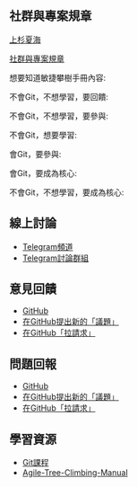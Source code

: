 ## 社群與專案規章
[上杉夏海](https://github.com/Uesugi-Summer-Sea)

[社群與專案規章](https://github.com/Uesugi-Summer-Sea/Community-and-Project-Regulation.git)

想要知道敏捷攀樹手冊內容:

不會Git，不想學習，要回饋:  

不會Git，不想學習，要參與:  

不會Git，想要學習:  

會Git，要參與:  

會Git，要成為核心:  

不會Git，不想學習，要成為核心:  

## 線上討論
- [Telegram頻道](https://t.me/AgileTreeClimbingTeam)
- [Telegram討論群組](https://t.me/joinchat/HX01ZldEKiAjwTv86M3jkw)

## 意見回饋
- [GitHub](https://github.com/Uesugi-Summer-Sea/Agile-Tree-Climbing-Manual)
- [在GitHub提出新的「議題」](https://github.com/Uesugi-Summer-Sea/Agile-Tree-Climbing-Manual/issues)
- [在GitHub「拉請求」](https://github.com/Uesugi-Summer-Sea/Agile-Tree-Climbing-Manual/pulls)

## 問題回報
- [GitHub](https://github.com/Uesugi-Summer-Sea/Agile-Tree-Climbing-Manual)
- [在GitHub提出新的「議題」](https://github.com/Uesugi-Summer-Sea/Agile-Tree-Climbing-Manual/issues)
- [在GitHub「拉請求」](https://github.com/Uesugi-Summer-Sea/Agile-Tree-Climbing-Manual/pulls)

## 學習資源
- [Git課程](https://github.com/timmy61109/Git-Tutorial)
- [Agile-Tree-Climbing-Manual](https://github.com/Agile-Tree-Climbing-Team/Agile-Tree-Climbing-Manual)
